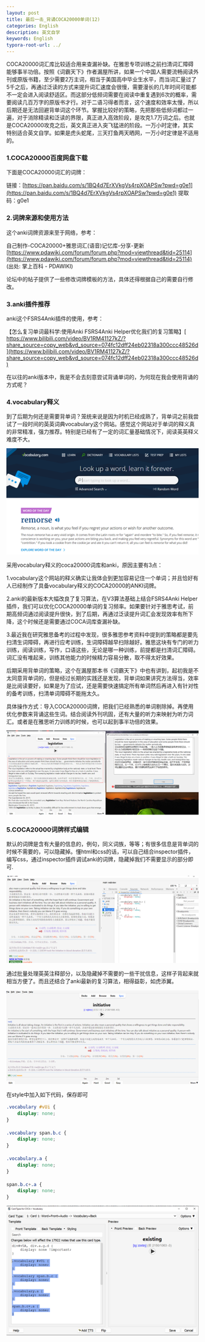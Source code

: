 ```yaml
---
layout: post
title: 最后一击_背诵COCA20000单词(12)
categories: English
description: 英文自学
keywords: English
typora-root-url: ../
---
```


COCA20000词汇库比较适合用来查漏补缺。在雅思专项训练之前扫清词汇障碍能够事半功倍。按照《词霸天下》作者漏屋所讲，如果一个中国人需要流畅阅读外刊或原版书籍，至少需要2万主词，相当于美国高中毕业生水平，而当词汇量过了5千之后，再通过泛读的方式来提升词汇速度会很慢，需要漫长的几年时间可能都不一定会进入阅读舒适区。而这部分低频词需要在阅读中重复遇到6次的概率，需要阅读几百万字的原版书才行。对于二语习得者而言，这个速度和效率太慢，所以后期还是无法回避背单词这个环节。掌握比较好的策略，先把那些低频词都过一遍，对于消除精读和泛读的界限，真正进入高效阶段，是攻克1.7万词之后。也就是COCA20000攻克之后，英文真正进入突飞猛进的阶段。一万小时定律，其实特别适合英文自学。如果是虎头蛇尾，三天打鱼两天晒网，一万小时定律是不适用的。

### 1.COCA20000百度网盘下载

下面是COCA20000词汇的词牌：

链接：[https://pan.baidu.com/s/1BQ4d7ErXVkgVs4rpXOAPSw?pwd=g0e1](https://pan.baidu.com/s/1BQ4d7ErXVkgVs4rpXOAPSw?pwd=g0e1) 
提取码：g0e1 

### 2.词牌来源和使用方法

这个anki词牌资源来至于网络，参考：

自己制作-COCA20000+雅思词汇(语音)记忆库-分享-更新
[https://www.pdawiki.com/forum/forum.php?mod=viewthread&tid=25114](https://www.pdawiki.com/forum/forum.php?mod=viewthread&tid=25114)
(出处: 掌上百科 - PDAWIKI)

论坛中的帖子提供了一些修改词牌模板的方法，具体还得根据自己的需要自行修改。

### 3.anki插件推荐

anki这个FSRS4Anki插件的使用，参考：

【怎么复习单词最科学:使用Anki FSRS4Anki Helper优化我们的复习策略】[ https://www.bilibili.com/video/BV1RM41127kZ/?share_source=copy_web&vd_source=074fc12dff24eb02318a300ccc48526d](https://www.bilibili.com/video/BV1RM41127kZ/?share_source=copy_web&vd_source=074fc12dff24eb02318a300ccc48526d)

在以往的anki版本中，我是不会去刻意尝试背诵单词的，为何现在我会使用背诵的方式呢？

### 4.vocabulary释义

到了后期为何还是需要背单词？笼统来说是因为时机已经成熟了，背单词之前我尝试了一段时间的英英词典vocabulary这个网站。感觉这个网站对于单词的释义真的非常精准，强力推荐。特别是已经有了一定的词汇量基础情况下，阅读英英释义难度不大。

![chrome_KqkAuSfBJl](/images/posts/chrome_KqkAuSfBJl.png)

采用vocabulary释义的coca20000词库和anki，原因主要有3点：

1.vocabulary这个网站的释义确实让我体会到更加容易记住一个单词；并且恰好有人已经制作了具备vocabulary释义的COCA20000的ANKI词牌。

2.anki的最新版本大幅改良了复习算法，在V3算法基础上结合FSRS4Anki  Helper插件，我们可以优化COCA20000单词的复习频率。如果要针对于雅思考试，前期高频词通过阅读提升很快，到了后期，再通过泛读提升词汇会发现效率有所下降，这个时候还是需要通过COCA词库查漏补缺。

3.最近我在研究雅思备考的过程中发现，很多雅思参考资料中提到的策略都是要先扫清生词障碍，再进行应考训练，生词障碍越早扫除越好。雅思这块有专门的听力训练，阅读训练，写作，口语这些，无论是哪一种训练，前提都是扫清词汇障碍。词汇没有堆起来，训练其他能力的时候精力容易分散，取不得太好效果。

后期采用背单词的策略，这个在漏屋那本书《词霸天下》中也有讲到，起初我是不太同意背单词的，但是经过长期的实践还是发现，背单词如果讲究方法得当，效率是比阅读要好，如果是为了应试，还是需要快速搞定所有单词然后再进入有针对性的备考训练，扫清单词障碍不能拖太久。

具体操作方式：导入COCA20000词牌，把我们已经熟悉的单词剔除掉。再使用优化参数来背诵这些生词。结合阅读外刊巩固，还有大量的听力来映射为听力词汇。或者是在雅思听力训练的时候，也可以起到事半功倍的效果。



![image-33065](/images/posts/image-33065.png)



### 5.COCA20000词牌样式编辑

默认的词牌是含有大量的信息的，例句，同义词族，等等；有很多信息是背单词的时候不需要的，可以隐藏掉。懂html和css的话，可以自己结合inspector插件，编写css，通过inspector插件调试anki的词牌，隐藏掉我们不需要显示的部分即可.

![anki_cqDplLMUSN](/images/posts/anki_cqDplLMUSN.png)

通过批量处理英英注释部分，以及隐藏掉不需要的一些干扰信息，这样子背起来就相当方便了。而且还结合了anki最新的复习算法，相得益彰，如虎添翼。

![anki_N8aqEsLA3g](/images/posts/anki_N8aqEsLA3g.png)



在style中加入如下代码，保存即可

```css
.vocabulary #vUi {
    display: none;
}

.vocabulary span.b.c {
    display: none;
}

.vocabulary.a {
    display: none;
}

span.b.c+.a {
    display: none;
}

```

![Typora_HbxLuFmCf2](/images/posts/Typora_HbxLuFmCf2.png)
